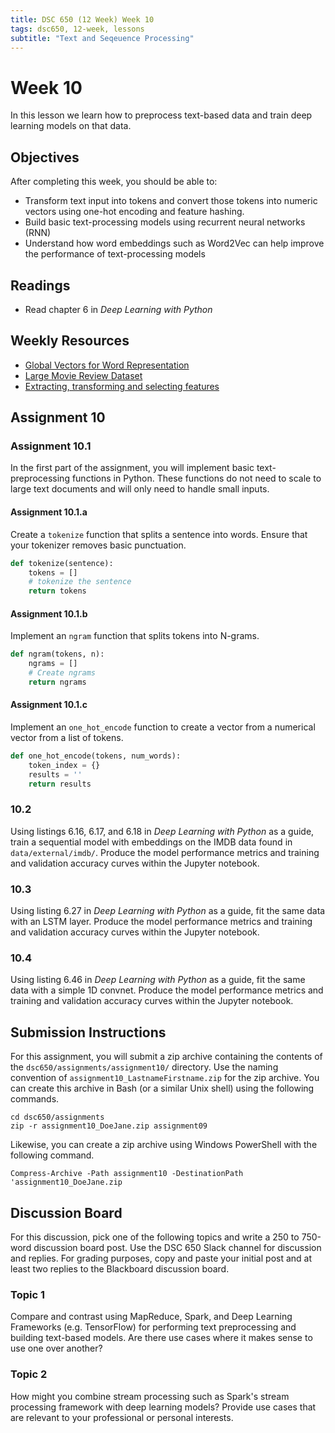 ```yaml
---
title: DSC 650 (12 Week) Week 10
tags: dsc650, 12-week, lessons
subtitle: "Text and Seqeuence Processing"
---
```


# Week 10

In this lesson we learn how to preprocess text-based data and train deep learning models on that data.  

## Objectives

After completing this week, you should be able to:

* Transform text input into tokens and convert those tokens into numeric vectors using one-hot encoding and feature hashing.
* Build basic text-processing models using recurrent neural networks (RNN)
* Understand how word embeddings such as Word2Vec can help improve the performance of text-processing models

## Readings

* Read chapter 6 in *Deep Learning with Python*

## Weekly Resources

* [Global Vectors for Word Representation][glove]
* [Large Movie Review Dataset][large-movie-dataset]
* [Extracting, transforming and selecting features][spark-ml-features]

## Assignment 10

### Assignment 10.1

In the first part of the assignment, you will implement basic text-preprocessing functions in Python.  These functions do not need to scale to large text documents and will only need to handle small inputs. 

#### Assignment 10.1.a

Create a `tokenize` function that splits a sentence into words. Ensure that your tokenizer removes basic punctuation. 

```python
def tokenize(sentence):
    tokens = []
    # tokenize the sentence
    return tokens
````

#### Assignment 10.1.b

Implement an `ngram` function that splits tokens into N-grams. 

```python
def ngram(tokens, n):
    ngrams = []
    # Create ngrams
    return ngrams
```

#### Assignment 10.1.c

Implement an `one_hot_encode` function to create a vector from a numerical vector from a list of tokens. 

```python
def one_hot_encode(tokens, num_words):
    token_index = {}
    results = ''
    return results
```

### 10.2

Using listings 6.16, 6.17, and 6.18 in *Deep Learning with Python* as a guide, train a sequential model with embeddings on the IMDB data found in `data/external/imdb/`. Produce the model performance metrics and training and validation accuracy curves within the Jupyter notebook.

### 10.3

Using listing 6.27 in *Deep Learning with Python* as a guide, fit the same data with an LSTM layer. Produce the model performance metrics and training and validation accuracy curves within the Jupyter notebook.

### 10.4

Using listing 6.46 in *Deep Learning with Python* as a guide, fit the same data with a simple 1D convnet. Produce the model performance metrics and training and validation accuracy curves within the Jupyter notebook.

## Submission Instructions

For this assignment, you will submit a zip archive containing the contents of the `dsc650/assignments/assignment10/` directory. Use the naming convention of `assignment10_LastnameFirstname.zip` for the zip archive. You can create this archive in Bash (or a similar Unix shell) using the following commands. 

```shell
cd dsc650/assignments
zip -r assignment10_DoeJane.zip assignment09
```

Likewise, you can create a zip archive using Windows PowerShell with the following command. 

```shell
Compress-Archive -Path assignment10 -DestinationPath 'assignment10_DoeJane.zip
```

## Discussion Board

For this discussion, pick one of the following topics and write a 250 to 750-word discussion board post. Use the DSC 650 Slack channel for discussion and replies.  For grading purposes, copy and paste your initial post and at least two replies to the Blackboard discussion board. 

### Topic 1

Compare and contrast using MapReduce, Spark, and Deep Learning Frameworks (e.g. TensorFlow) for performing text preprocessing and building text-based models. Are there use cases where it makes sense to use one over another? 

### Topic 2

How might you combine stream processing such as Spark's stream processing framework with deep learning models? Provide use cases that are relevant to your professional or personal interests. 


[glove]: https://nlp.stanford.edu/projects/glove/
[large-movie-dataset]: https://ai.stanford.edu/~amaas/data/sentiment/
[spark-ml-features]: http://spark.apache.org/docs/latest/ml-features.html 
